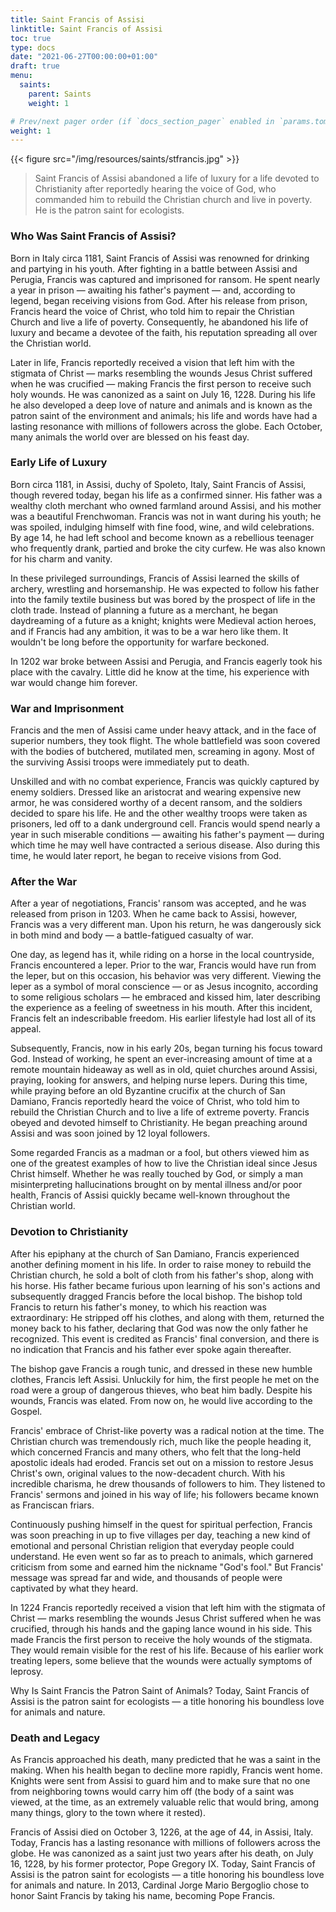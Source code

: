 ```yaml
---
title: Saint Francis of Assisi
linktitle: Saint Francis of Assisi
toc: true
type: docs
date: "2021-06-27T00:00:00+01:00"
draft: true
menu:
  saints:
    parent: Saints
    weight: 1

# Prev/next pager order (if `docs_section_pager` enabled in `params.toml`)
weight: 1
---
```


{{< figure src="/img/resources/saints/stfrancis.jpg" >}}

> Saint Francis of Assisi abandoned a life of luxury for a life devoted to Christianity after reportedly hearing the voice of God, who commanded him to rebuild the Christian church and live in poverty. He is the patron saint for ecologists.

### Who Was Saint Francis of Assisi?
Born in Italy circa 1181, Saint Francis of Assisi was renowned for drinking and partying in his youth. After fighting in a battle between Assisi and Perugia, Francis was captured and imprisoned for ransom. He spent nearly a year in prison — awaiting his father's payment — and, according to legend, began receiving visions from God. After his release from prison, Francis heard the voice of Christ, who told him to repair the Christian Church and live a life of poverty. Consequently, he abandoned his life of luxury and became a devotee of the faith, his reputation spreading all over the Christian world.

Later in life, Francis reportedly received a vision that left him with the stigmata of Christ — marks resembling the wounds Jesus Christ suffered when he was crucified — making Francis the first person to receive such holy wounds. He was canonized as a saint on July 16, 1228. During his life he also developed a deep love of nature and animals and is known as the patron saint of the environment and animals; his life and words have had a lasting resonance with millions of followers across the globe. Each October, many animals the world over are blessed on his feast day.

### Early Life of Luxury
Born circa 1181, in Assisi, duchy of Spoleto, Italy, Saint Francis of Assisi, though revered today, began his life as a confirmed sinner. His father was a wealthy cloth merchant who owned farmland around Assisi, and his mother was a beautiful Frenchwoman. Francis was not in want during his youth; he was spoiled, indulging himself with fine food, wine, and wild celebrations. By age 14, he had left school and become known as a rebellious teenager who frequently drank, partied and broke the city curfew. He was also known for his charm and vanity.

In these privileged surroundings, Francis of Assisi learned the skills of archery, wrestling and horsemanship. He was expected to follow his father into the family textile business but was bored by the prospect of life in the cloth trade. Instead of planning a future as a merchant, he began daydreaming of a future as a knight; knights were Medieval action heroes, and if Francis had any ambition, it was to be a war hero like them. It wouldn't be long before the opportunity for warfare beckoned.

In 1202 war broke between Assisi and Perugia, and Francis eagerly took his place with the cavalry. Little did he know at the time, his experience with war would change him forever.

### War and Imprisonment
Francis and the men of Assisi came under heavy attack, and in the face of superior numbers, they took flight. The whole battlefield was soon covered with the bodies of butchered, mutilated men, screaming in agony. Most of the surviving Assisi troops were immediately put to death.

Unskilled and with no combat experience, Francis was quickly captured by enemy soldiers. Dressed like an aristocrat and wearing expensive new armor, he was considered worthy of a decent ransom, and the soldiers decided to spare his life. He and the other wealthy troops were taken as prisoners, led off to a dank underground cell. Francis would spend nearly a year in such miserable conditions — awaiting his father's payment — during which time he may well have contracted a serious disease. Also during this time, he would later report, he began to receive visions from God.

### After the War
After a year of negotiations, Francis' ransom was accepted, and he was released from prison in 1203. When he came back to Assisi, however, Francis was a very different man. Upon his return, he was dangerously sick in both mind and body — a battle-fatigued casualty of war.

One day, as legend has it, while riding on a horse in the local countryside, Francis encountered a leper. Prior to the war, Francis would have run from the leper, but on this occasion, his behavior was very different. Viewing the leper as a symbol of moral conscience — or as Jesus incognito, according to some religious scholars — he embraced and kissed him, later describing the experience as a feeling of sweetness in his mouth. After this incident, Francis felt an indescribable freedom. His earlier lifestyle had lost all of its appeal.

Subsequently, Francis, now in his early 20s, began turning his focus toward God. Instead of working, he spent an ever-increasing amount of time at a remote mountain hideaway as well as in old, quiet churches around Assisi, praying, looking for answers, and helping nurse lepers. During this time, while praying before an old Byzantine crucifix at the church of San Damiano, Francis reportedly heard the voice of Christ, who told him to rebuild the Christian Church and to live a life of extreme poverty. Francis obeyed and devoted himself to Christianity. He began preaching around Assisi and was soon joined by 12 loyal followers.

Some regarded Francis as a madman or a fool, but others viewed him as one of the greatest examples of how to live the Christian ideal since Jesus Christ himself. Whether he was really touched by God, or simply a man misinterpreting hallucinations brought on by mental illness and/or poor health, Francis of Assisi quickly became well-known throughout the Christian world.

### Devotion to Christianity
After his epiphany at the church of San Damiano, Francis experienced another defining moment in his life. In order to raise money to rebuild the Christian church, he sold a bolt of cloth from his father's shop, along with his horse. His father became furious upon learning of his son's actions and subsequently dragged Francis before the local bishop. The bishop told Francis to return his father's money, to which his reaction was extraordinary: He stripped off his clothes, and along with them, returned the money back to his father, declaring that God was now the only father he recognized. This event is credited as Francis' final conversion, and there is no indication that Francis and his father ever spoke again thereafter.

The bishop gave Francis a rough tunic, and dressed in these new humble clothes, Francis left Assisi. Unluckily for him, the first people he met on the road were a group of dangerous thieves, who beat him badly. Despite his wounds, Francis was elated. From now on, he would live according to the Gospel.

Francis' embrace of Christ-like poverty was a radical notion at the time. The Christian church was tremendously rich, much like the people heading it, which concerned Francis and many others, who felt that the long-held apostolic ideals had eroded. Francis set out on a mission to restore Jesus Christ's own, original values to the now-decadent church. With his incredible charisma, he drew thousands of followers to him. They listened to Francis' sermons and joined in his way of life; his followers became known as Franciscan friars.

Continuously pushing himself in the quest for spiritual perfection, Francis was soon preaching in up to five villages per day, teaching a new kind of emotional and personal Christian religion that everyday people could understand. He even went so far as to preach to animals, which garnered criticism from some and earned him the nickname "God's fool." But Francis' message was spread far and wide, and thousands of people were captivated by what they heard.

In 1224 Francis reportedly received a vision that left him with the stigmata of Christ — marks resembling the wounds Jesus Christ suffered when he was crucified, through his hands and the gaping lance wound in his side. This made Francis the first person to receive the holy wounds of the stigmata. They would remain visible for the rest of his life. Because of his earlier work treating lepers, some believe that the wounds were actually symptoms of leprosy.

Why Is Saint Francis the Patron Saint of Animals?
Today, Saint Francis of Assisi is the patron saint for ecologists — a title honoring his boundless love for animals and nature.

### Death and Legacy
As Francis approached his death, many predicted that he was a saint in the making. When his health began to decline more rapidly, Francis went home. Knights were sent from Assisi to guard him and to make sure that no one from neighboring towns would carry him off (the body of a saint was viewed, at the time, as an extremely valuable relic that would bring, among many things, glory to the town where it rested).

Francis of Assisi died on October 3, 1226, at the age of 44, in Assisi, Italy. Today, Francis has a lasting resonance with millions of followers across the globe. He was canonized as a saint just two years after his death, on July 16, 1228, by his former protector, Pope Gregory IX. Today, Saint Francis of Assisi is the patron saint for ecologists — a title honoring his boundless love for animals and nature. In 2013, Cardinal Jorge Mario Bergoglio chose to honor Saint Francis by taking his name, becoming Pope Francis.
